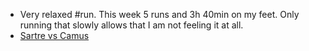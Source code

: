 - Very relaxed #run. This week 5 runs and 3h 40min on my feet. Only running that slowly allows that  I am not feeling it at all.
- [Sartre vs Camus](https://aeon.co/ideas/how-camus-and-sartre-split-up-over-the-question-of-how-to-be-free)